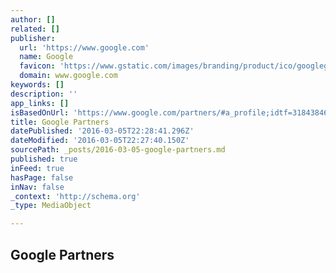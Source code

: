 ```yaml
---
author: []
related: []
publisher:
  url: 'https://www.google.com'
  name: Google
  favicon: 'https://www.gstatic.com/images/branding/product/ico/googleg_lodp.ico'
  domain: www.google.com
keywords: []
description: ''
app_links: []
isBasedOnUrl: 'https://www.google.com/partners/#a_profile;idtf=3184384698;locn=Tasmania,%20Australia;qury=Digital%20Agency'
title: Google Partners
datePublished: '2016-03-05T22:28:41.296Z'
dateModified: '2016-03-05T22:27:40.150Z'
sourcePath: _posts/2016-03-05-google-partners.md
published: true
inFeed: true
hasPage: false
inNav: false
_context: 'http://schema.org'
_type: MediaObject

---
```

<article style=""><h1>Google Partners</h1></article>